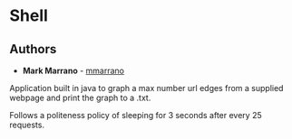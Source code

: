 
# Shell

## Authors

* **Mark Marrano** - [mmarrano](https://github.com/mmarrano)

Application built in java to graph a max number url edges from a supplied webpage and print the graph to a .txt.

Follows a politeness policy of sleeping for 3 seconds after every 25 requests.
